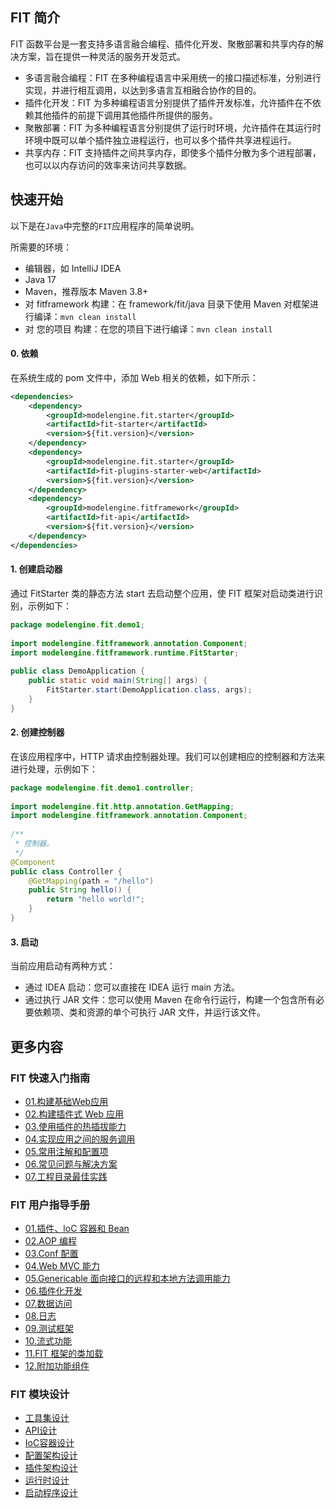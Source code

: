 ## FIT 简介

FIT 函数平台是一套支持多语言融合编程、插件化开发、聚散部署和共享内存的解决方案，旨在提供一种灵活的服务开发范式。
- 多语言融合编程：FIT 在多种编程语言中采用统一的接口描述标准，分别进行实现，并进行相互调用，以达到多语言互相融合协作的目的。
- 插件化开发：FIT 为多种编程语言分别提供了插件开发标准，允许插件在不依赖其他插件的前提下调用其他插件所提供的服务。
- 聚散部署：FIT 为多种编程语言分别提供了运行时环境，允许插件在其运行时环境中既可以单个插件独立进程运行，也可以多个插件共享进程运行。
- 共享内存：FIT 支持插件之间共享内存，即使多个插件分散为多个进程部署，也可以以内存访问的效率来访问共享数据。
## 快速开始

以下是在`Java`中完整的`FIT`应用程序的简单说明。

所需要的环境：

* 编辑器，如 IntelliJ IDEA
* Java 17
* Maven，推荐版本 Maven 3.8+
* 对 fitframework 构建：在 framework/fit/java 目录下使用 Maven 对框架进行编译：`mvn clean install`
* 对 您的项目 构建：在您的项目下进行编译：`mvn clean install`
#### 0. 依赖
在系统生成的 pom 文件中，添加 Web 相关的依赖，如下所示：

```xml
<dependencies>
    <dependency>
        <groupId>modelengine.fit.starter</groupId>
        <artifactId>fit-starter</artifactId>
        <version>${fit.version}</version>
    </dependency>
    <dependency>
        <groupId>modelengine.fit.starter</groupId>
        <artifactId>fit-plugins-starter-web</artifactId>
        <version>${fit.version}</version>
    </dependency>
    <dependency>
        <groupId>modelengine.fitframework</groupId>
        <artifactId>fit-api</artifactId>
        <version>${fit.version}</version>
    </dependency>
</dependencies>
```
#### 1. 创建启动器
通过 FitStarter 类的静态方法 start 去启动整个应用，使 FIT 框架对启动类进行识别，示例如下：
```java
package modelengine.fit.demo1;
 
import modelengine.fitframework.annotation.Component;
import modelengine.fitframework.runtime.FitStarter;
 
public class DemoApplication {
    public static void main(String[] args) {
        FitStarter.start(DemoApplication.class, args);
    }
}
```
#### 2. 创建控制器
在该应用程序中，HTTP 请求由控制器处理。我们可以创建相应的控制器和方法来进行处理，示例如下：
```java
package modelengine.fit.demo1.controller;
 
import modelengine.fit.http.annotation.GetMapping;
import modelengine.fitframework.annotation.Component;
 
/**
 * 控制器。
 */
@Component
public class Controller {
    @GetMapping(path = "/hello")
    public String hello() {
        return "hello world!";
    }
}
```
#### 3. 启动
当前应用启动有两种方式：
- 通过 IDEA 启动：您可以直接在 IDEA 运行 main 方法。
- 通过执行 JAR 文件：您可以使用 Maven 在命令行运行，构建一个包含所有必要依赖项、类和资源的单个可执行 JAR 文件，并运行该文件。


## 更多内容
### FIT 快速入门指南
- [01.构建基础Web应用](../../../docs/framework/fit/java/quick-start-guide/01.%20构建基础%20Web%20应用.md)
- [02.构建插件式 Web 应用](../../../docs/framework/fit/java/quick-start-guide/02.%20构建插件式%20Web%20应用.md)
- [03.使用插件的热插拔能力](../../../docs/framework/fit/java/quick-start-guide/03.%20使用插件的热插拔能力.md)
- [04.实现应用之间的服务调用](../../../docs/framework/fit/java/quick-start-guide/04.%20实现应用之间的服务调用.md)
- [05.常用注解和配置项](../../../docs/framework/fit/java/quick-start-guide/05.%20常用注解和配置项.md)
- [06.常见问题与解决方案](../../../docs/framework/fit/java/quick-start-guide/06.%20常见问题与解决方案.md)
- [07.工程目录最佳实践](../../../docs/framework/fit/java/quick-start-guide/07.%20工程目录最佳实践.md)

### FIT 用户指导手册

- [01.插件、loC 容器和 Bean](../../../docs/framework/fit/java/user-guide-book/01.%20插件%E3%80%81IoC%20容器和%20Bean.md)
- [02.AOP 编程](../../../docs/framework/fit/java/user-guide-book/02.%20AOP%20编程.md)
- [03.Conf 配置](../../../docs/framework/fit/java/user-guide-book/03.%20Conf%20配置.md)
- [04.Web MVC 能力](../../../docs/framework/fit/java/user-guide-book/04.%20Web%20MVC%20能力.md)
- [05.Genericable 面向接口的远程和本地方法调用能力](../../../docs/framework/fit/java/user-guide-book/05.%20Genericable%20面向接口的远程和本地方法调用能力.md)
- [06.插件化开发](../../../docs/framework/fit/java/user-guide-book/06.%20插件化开发.md)
- [07.数据访问](../../../docs/framework/fit/java/user-guide-book/07.%20数据访问.md)
- [08.日志](../../../docs/framework/fit/java/user-guide-book/08.%20日志.md)
- [09.测试框架](../../../docs/framework/fit/java/user-guide-book/09.%20测试框架.md)
- [10.流式功能](../../../docs/framework/fit/java/user-guide-book/10.%20流式功能.md)
- [11.FIT 框架的类加载](../../../docs/framework/fit/java/user-guide-book/11.%20FIT%20框架的类加载.md)
- [12.附加功能组件](../../../docs/framework/fit/java/user-guide-book/12.%20附加功能组件.md)

### FIT 模块设计

- [工具集设计](fit-util/README.md)
- [API设计](fit-api/README.md)
- [IoC容器设计](fit-ioc/README.md)
- [配置架构设计](fit-conf/README.md)
- [插件架构设计](fit-plugin/README.md)
- [运行时设计](fit-runtime/README.md)
- [启动程序设计](fit-launcher/README.md)